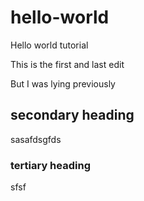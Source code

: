 # hello-world
Hello world tutorial

This is the first and last edit

But I was lying previously

## secondary heading
sasafdsgfds

### tertiary heading
sfsf
